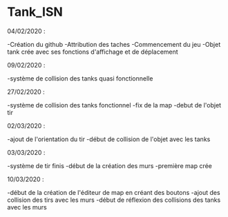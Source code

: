 # Tank_ISN

04/02/2020 : 

-Création du github
-Attribution des taches
-Commencement du jeu
-Objet tank crée avec ses fonctions d'affichage et de déplacement

09/02/2020 :

-système de collision des tanks quasi fonctionnelle

27/02/2020 :

-système de collision des tanks fonctionnel
-fix de la map
-debut de l'objet tir

02/03/2020 :

-ajout de l'orientation du tir
-début de collision de l'objet avec les tanks

03/03/2020 :

-système de tir finis
-début de la création des murs
-première map crée

10/03/2020 :

-début de la création de l'éditeur de map en créant des boutons
-ajout des collision des tirs avec les murs 
-début de réflexion des collisions des tanks avec les murs
